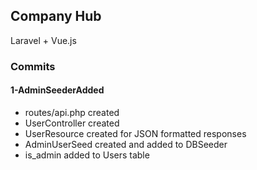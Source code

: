 <h2>Company Hub</h1>
<p>Laravel + Vue.js</p>

<h3>Commits</h4>
<h4>1-AdminSeederAdded</h4>
<ul>
    <li>routes/api.php created</li>
    <li>UserController created</li>
    <li>UserResource created for JSON formatted responses</li>
    <li>AdminUserSeed created and added to DBSeeder</li>
    <li>is_admin added to Users table</li>
</ul>
 
